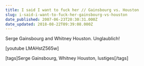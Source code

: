 ```yaml
---
title: I said I want to fuck her // Gainsbourg vs. Houston
slug: i-said-i-want-to-fuck-her-gainsbourg-vs-houston
date_published: 2007-06-23T20:30:31.000Z
date_updated: 2018-08-22T09:39:08.000Z
---
```


Serge Gainsbourg and Whitney Houston. Unglaublich!

[youtube LMAHstZ565w]

[tags]Serge Gainsbourg, Whitney Houston, lustiges[/tags]
